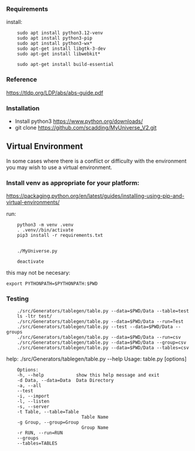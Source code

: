 
### Requirements ###
install:

        sudo apt install python3.12-venv
        sudo apt install python3-pip
        sudo apt install python3-wx*
        sudo apt-get install libgtk-3-dev
        sudo apt-get install libwebkit*

        sudo apt-get install build-essential

### Reference ###
https://tldp.org/LDP/abs/abs-guide.pdf


### Installation ###
* Install python3
    https://www.python.org/downloads/
* git clone https://github.com/scadding/MyUniverse_V2.git

## Virtual Environment ##
In some cases where there is a conflict or difficulty with the environment you may wish to use a virtual environment.

### Install venv as appropriate for your platform: ###
https://packaging.python.org/en/latest/guides/installing-using-pip-and-virtual-environments/

run:

        python3 -m venv .venv
        . .venv//bin/activate
        pip3 install -r requirements.txt


        ./MyUniverse.py

        deactivate

this may not be necesary:

    export PYTHONPATH=$PYTHONPATH:$PWD

### Testing ###

        ./src/Generators/tablegen/table.py --data=$PWD/Data --table=test
        ls -ltr test/
        ./src/Generators/tablegen/table.py --data=$PWD/Data --run=Test
        ./src/Generators/tablegen/table.py --test --data=$PWD/Data --groups
        ./src/Generators/tablegen/table.py --data=$PWD/Data --run=csv
        ./src/Generators/tablegen/table.py --data=$PWD/Data --group=csv
        ./src/Generators/tablegen/table.py --data=$PWD/Data --tables=csv
 
help:
        ./src/Generators/tablegen/table.py --help
        Usage: table.py [options]

        Options:
        -h, --help            show this help message and exit
        -d Data, --data=Data  Data Directory
        -a, --all             
        --test                
        -i, --import          
        -l, --listen          
        -s, --server          
        -t Table, --table=Table
                                Table Name
        -g Group, --group=Group
                                Group Name
        -r RUN, --run=RUN     
        --groups              
        --tables=TABLES       
  

